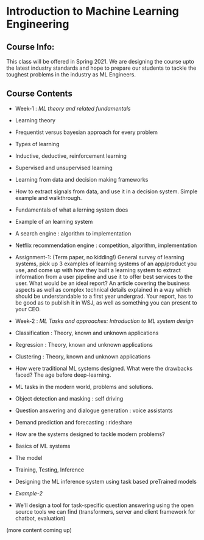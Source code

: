 # Introduction to Machine Learning Engineering

## Course Info:
This class will be offered in Spring 2021. We are designing the course upto the latest industry standards and hope to prepare our students to tackle the toughest problems in the industry as ML Engineers.

## Course Contents
- Week-1 : *ML theory and related fundamentals*
 - Learning theory
  - Frequentist versus bayesian approach for every problem
 - Types of learning
 - Inductive, deductive, reinforcement learning
 - Supervised and unsupervised learning
 - Learning from data and decision making frameworks
 - How to extract signals from data, and use it in a decision system. Simple example and walkthrough. 
 - Fundamentals of what a lerning system does
 - Example of an learning system
  - A search engine : algorithm to implementation
  - Netflix recommendation engine : competition, algorithm, implementation
 - Assignment-1: (Term paper, no kidding!) General survey of learning systems, pick up 3 examples of learning systems of an app/product you use, and come up with how they built a learning system to extract information from a user pipeline and use it to offer best services to the user. What would be an ideal report? An article covering the business aspects as well as complex technical details explained in a way which should be understandable to a first year undergrad. Your report, has to be good as to publish it in WSJ, as well as something you can present to your CEO.

- Week-2 : *ML Tasks and approaches: Introduction to ML system design*
 - Classification : Theory, known and unknown applications
 - Regression : Theory, known and unknown applications
 - Clustering : Theory, known and unknown applications
 - How were traditional ML systems designed. What were the drawbacks faced? The age before deep-learning.
 - ML tasks in the modern world, problems and solutions.
 - Object detection and masking : self driving
 - Question answering and dialogue generation : voice assistants
 - Demand prediction and forecasting : rideshare
 - How are the systems designed to tackle modern problems?
 - Basics of ML systems
 - The model
  - Training, Testing, Inference
 - Designing the ML inference system using task based preTrained models
 - *Example-2*
  - We'll design a tool for task-specific question answering using the open source tools we can find (transformers, server and client framework for chatbot, evaluation)


(more content coming up) 
